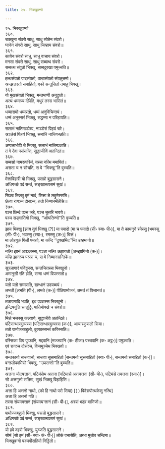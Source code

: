 ```yaml
---
title: २५. भिक्खुवग्गो

---
```

२५. भिक्खुवग्गो  
३६०.  
चक्खुना संवरो साधु, साधु सोतेन संवरो।  
घानेन संवरो साधु, साधु जिव्हाय संवरो॥  
३६१.  
कायेन संवरो साधु, साधु वाचाय संवरो।  
मनसा संवरो साधु, साधु सब्बत्थ संवरो।  
सब्बत्थ संवुतो भिक्खु, सब्बदुक्खा पमुच्चति॥  
३६२.  
हत्थसंयतो पादसंयतो, वाचासंयतो संयतुत्तमो।  
अज्झत्तरतो समाहितो, एको सन्तुसितो तमाहु भिक्खुं॥  
३६३.  
यो मुखसंयतो भिक्खु, मन्तभाणी अनुद्धतो।  
अत्थं धम्मञ्च दीपेति, मधुरं तस्स भासितं॥  
३६४.  
धम्मारामो धम्मरतो, धम्मं अनुविचिन्तयं।  
धम्मं अनुस्सरं भिक्खु, सद्धम्मा न परिहायति॥  
३६५.  
सलाभं नातिमञ्ञेय्य, नाञ्ञेसं पिहयं चरे।  
अञ्ञेसं पिहयं भिक्खु, समाधिं नाधिगच्छति॥  
३६६.  
अप्पलाभोपि चे भिक्खु, सलाभं नातिमञ्ञति।  
तं वे देवा पसंसन्ति, सुद्धाजीविं अतन्दितं॥  
३६७.  
सब्बसो नामरूपस्मिं, यस्स नत्थि ममायितं।  
असता च न सोचति, स वे ‘‘भिक्खू’’ति वुच्चति॥  
३६८.  
मेत्ताविहारी यो भिक्खु, पसन्नो बुद्धसासने।  
अधिगच्छे पदं सन्तं, सङ्खारूपसमं सुखं॥  
३६९.  
सिञ्च भिक्खु इमं नावं, सित्ता ते लहुमेस्सति।  
छेत्वा रागञ्च दोसञ्च, ततो निब्बानमेहिसि॥  
३७०.  
पञ्च छिन्दे पञ्च जहे, पञ्च चुत्तरि भावये।  
पञ्च सङ्गातिगो भिक्खु, ‘‘ओघतिण्णो’’ति वुच्चति॥  
३७१.  
झाय भिक्खु [झाय तुवं भिक्खु (?)] मा पमादो [मा च पमादो (सी॰ स्या॰ पी॰)], मा ते कामगुणे रमेस्सु [भमस्सु (सी॰ पी॰), भवस्सु (स्या॰), रमस्सु (क॰)] चित्तं।  
मा लोहगुळं गिली पमत्तो, मा कन्दि ‘‘दुक्खमिद’’न्ति डय्हमानो॥  
३७२.  
नत्थि झानं अपञ्ञस्स, पञ्ञा नत्थि अझायतो [अज्झायिनो (क॰)]।  
यम्हि झानञ्च पञ्ञा च, स वे निब्बानसन्तिके॥  
३७३.  
सुञ्ञागारं पविट्ठस्स, सन्तचित्तस्स भिक्खुनो।  
अमानुसी रति होति, सम्मा धम्मं विपस्सतो॥  
३७४.  
यतो यतो सम्मसति, खन्धानं उदयब्बयं।  
लभती [लभति (पी॰), लभते (क॰)] पीतिपामोज्जं, अमतं तं विजानतं॥  
३७५.  
तत्रायमादि भवति, इध पञ्ञस्स भिक्खुनो।  
इन्द्रियगुत्ति सन्तुट्ठि, पातिमोक्खे च संवरो॥  
३७६.  
मित्ते भजस्सु कल्याणे, सुद्धाजीवे अतन्दिते।  
पटिसन्थारवुत्यस्स [पटिसन्धारवुत्यस्स (क॰)], आचारकुसलो सिया।  
ततो पामोज्जबहुलो, दुक्खस्सन्तं करिस्सति॥  
३७७.  
वस्सिका विय पुप्फानि, मद्दवानि [मज्जवानि (क॰ टीका) पच्चवानि (क॰ अट्ठ॰)] पमुञ्चति।  
एवं रागञ्च दोसञ्च, विप्पमुञ्चेथ भिक्खवो॥  
३७८.  
सन्तकायो सन्तवाचो, सन्तवा सुसमाहितो [सन्तमनो सुसमाहितो (स्या॰ पी॰), सन्तमनो समाहितो (क॰)]।  
वन्तलोकामिसो भिक्खु, ‘‘उपसन्तो’’ति वुच्चति॥  
३७९.  
अत्तना चोदयत्तानं, पटिमंसेथ अत्तना [पटिमासे अत्तमत्तना (सी॰ पी॰), पटिमंसे तमत्तना (स्या॰)]।  
सो अत्तगुत्तो सतिमा, सुखं भिक्खु विहाहिसि॥  
३८०.  
अत्ता हि अत्तनो नाथो, (को हि नाथो परो सिया) [( ) विदेसपोत्थकेसु नत्थि]  
अत्ता हि अत्तनो गति।  
तस्मा संयममत्तानं [संयमय’त्तानं (सी॰ पी॰)], अस्सं भद्रंव वाणिजो॥  
३८१.  
पामोज्जबहुलो भिक्खु, पसन्नो बुद्धसासने।  
अधिगच्छे पदं सन्तं, सङ्खारूपसमं सुखं॥  
३८२.  
यो हवे दहरो भिक्खु, युञ्जति बुद्धसासने।  
सोमं [सो इमं (सी॰ स्या॰ कं॰ पी॰)] लोकं पभासेति, अब्भा मुत्तोव चन्दिमा॥  
भिक्खुवग्गो पञ्चवीसतिमो निट्ठितो।  